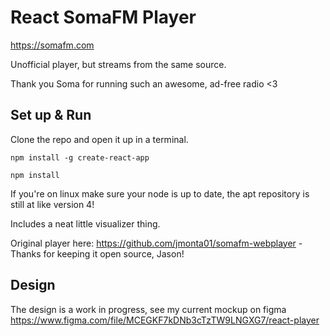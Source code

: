 
# React SomaFM Player

https://somafm.com

Unofficial player, but streams from the same source. 

Thank you Soma for running such an awesome, ad-free radio <3


## Set up & Run

Clone the repo and open it up in a terminal.

`npm install -g create-react-app`

`npm install`

If you're on linux make sure your node is up to date, the apt repository is still at like version 4!

Includes a neat little visualizer thing.


Original player here: https://github.com/jmonta01/somafm-webplayer - Thanks for keeping it open source, Jason!

## Design 

The design is a work in progress, see my current mockup on figma
https://www.figma.com/file/MCEGKF7kDNb3cTzTW9LNGXG7/react-player

